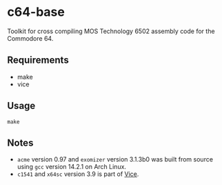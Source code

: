 # c64-base
Toolkit for cross compiling MOS Technology 6502 assembly code for the Commodore 64.

## Requirements
* make
* vice

## Usage
`make`

## Notes
* `acme` version 0.97 and `exomizer` version 3.1.3b0 was built from source using `gcc` version 14.2.1 on Arch Linux.
* `c1541` and `x64sc` version 3.9 is part of [Vice](https://vice-emu.sourceforge.io/).
